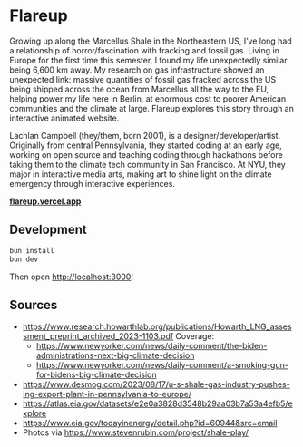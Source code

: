 # Flareup

Growing up along the Marcellus Shale in the Northeastern US, I’ve long had a relationship of horror/fascination with fracking and fossil gas. Living in Europe for the first time this semester, I found my life unexpectedly similar being 6,600 km away. My research on gas infrastructure showed an unexpected link: massive quantities of fossil gas fracked across the US being shipped across the ocean from Marcellus all the way to the EU, helping power my life here in Berlin, at enormous cost to poorer American communities and the climate at large. Flareup explores this story through an interactive animated website.

Lachlan Campbell (they/them, born 2001), is a designer/developer/artist. Originally from central Pennsylvania, they started coding at an early age, working on open source and teaching coding through hackathons before taking them to the climate tech community in San Francisco. At NYU, they major in interactive media arts, making art to shine light on the climate emergency through interactive experiences.

[**flareup.vercel.app**](https://flareup.vercel.app)

## Development

```bash
bun install
bun dev
```

Then open [http://localhost:3000](http://localhost:3000)!

## Sources

- <https://www.research.howarthlab.org/publications/Howarth_LNG_assessment_preprint_archived_2023-1103.pdf> Coverage:
  - <https://www.newyorker.com/news/daily-comment/the-biden-administrations-next-big-climate-decision>
  - <https://www.newyorker.com/news/daily-comment/a-smoking-gun-for-bidens-big-climate-decision>
- <https://www.desmog.com/2023/08/17/u-s-shale-gas-industry-pushes-lng-export-plant-in-pennsylvania-to-europe/>
- <https://atlas.eia.gov/datasets/e2e0a3828d3548b29aa03b7a53a4efb5/explore>
- <https://www.eia.gov/todayinenergy/detail.php?id=60944&src=email>
- Photos via <https://www.stevenrubin.com/project/shale-play/>
